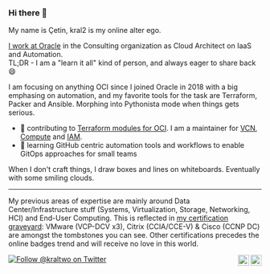 ### Hi there 👋

My name is Çetin, kral2 is my online alter ego.

[I work at Oracle][LinkedIn] in the Consulting organization as Cloud Architect on IaaS and Automation.  
TL;DR - I am a "learn it all" kind of person, and always eager to share back :smile:

I am focusing on anything OCI since I joined Oracle in 2018 with a big emphasing on automation, and my favorite tools for the task are Terraform, Packer and Ansible. Morphing into Pythonista mode when things gets serious.

- 🔭 contributing to [Terraform modules for OCI](https://registry.terraform.io/browse/modules?provider=oci). I am a maintainer for [VCN], [Compute] and [IAM].
- 🌱 learning GitHub centric automation tools and workflows to enable GitOps approaches for small teams

When I don't craft things, I draw boxes and lines on whiteboards. Eventually with some smiling clouds.

---

My previous areas of expertise are mainly around Data Center/Infrastructure stuff (Systems, Virtualization, Storage, Networking, HCI) and End-User Computing. This is reflected in [my certification graveyard][Acclaim]: VMware (VCP-DCV x3), Citrix (CCIA/CCE-V) & Cisco (CCNP DC) are amongst the tombstones you can see. Other certifications precedes the online badges trend and will receive no love in this world.


<!--
**kral2/kral2** is a ✨ _special_ ✨ repository because its `README.md` (this file) appears on your GitHub profile.

Here are some ideas to get you started:

- 🔭 I’m currently working on ...
- 🌱 I’m currently learning ...
- 👯 I’m looking to collaborate on ...
- 🤔 I’m looking for help with ...
- 💬 Ask me about ...
- 📫 How to reach me: ...
- ⚡ Fun fact: ...
-->

[![Follow @kraltwo on Twitter](https://img.shields.io/twitter/follow/kraltwo?style=for-the-badge)](https://twitter.com/intent/follow?original_referer=https%3A%2F%2Fgithub.com%2Fkraltwo&screen_name=kraltwo)
[<img align="right" alt="cetinardal | Acclaim" width="22" src="https://cdn.jsdelivr.net/npm/simple-icons@4.16.0/icons/acclaim.svg" />][Acclaim]
[<img align="right" alt="cetinardal | LinkedIn" width="22" src="https://cdn.jsdelivr.net/npm/simple-icons@4.16.0/icons/linkedin.svg" />][LinkedIn]<br />

[linkedIn]: https://www.linkedin.com/in/cetinardal/
[Acclaim]: https://www.youracclaim.com/users/cetin-ardal/badges

[VCN]: https://github.com/oracle-terraform-modules/terraform-oci-vcn
[Compute]: https://github.com/oracle-terraform-modules/terraform-oci-compute-instance
[IAM]: https://github.com/oracle-terraform-modules/terraform-oci-iam
